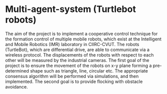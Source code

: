 # Multi-agent-system (Turtlebot robots)
The aim of the project is to implement a cooperative control technique for the formation control of multiple mobile robots,
which exist at the Intelligent and Mobile Robotics (IMR) laboratory in CIIRC-CVUT. The robots (TurtleBot), which are
differential drive, are able to communicate via a wireless protocol. The displacements of the robots with respect to each
other will be measured by the industrial cameras. The first goal of the project is to ensure the movement of the robots on x-y
plane forming a pre-determined shape such as triangle, line, circular etc. The appropriate consensus algorithm will be performed via simulations, and then implemented. The second goal is to provide flocking with obstacle avoidance.
